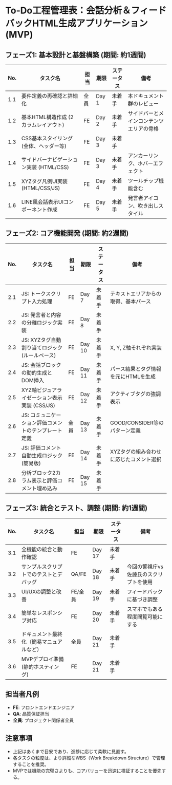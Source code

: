 # To-Do工程管理表：会話分析＆フィードバックHTML生成アプリケーション (MVP)

## フェーズ1: 基本設計と基盤構築 (期間: 約1週間)

| No. | タスク名                             | 担当   | 期限     | ステータス | 備考                                          |
|-----|--------------------------------------|--------|----------|----------|-----------------------------------------------|
| 1.1 | 要件定義の再確認と詳細化             | 全員   | Day 1    | 未着手   | 本ドキュメント群のレビュー                        |
| 1.2 | 基本HTML構造作成 (2カラムレイアウト)   | FE     | Day 2    | 未着手   | サイドバーとメインコンテンツエリアの骨格          |
| 1.3 | CSS基本スタイリング (全体、ヘッダー等) | FE     | Day 3    | 未着手   |                                               |
| 1.4 | サイドバーナビゲーション実装 (HTML/CSS)| FE     | Day 3    | 未着手   | アンカーリンク、ホバーエフェクト                  |
| 1.5 | XYZタグ凡例UI実装 (HTML/CSS/JS)    | FE     | Day 4    | 未着手   | ツールチップ機能含む                            |
| 1.6 | LINE風会話表示UIコンポーネント作成   | FE     | Day 5    | 未着手   | 発言者アイコン、吹き出しスタイル                 |

## フェーズ2: コア機能開発 (期間: 約2週間)

| No. | タスク名                                     | 担当   | 期限     | ステータス | 備考                                          |
|-----|----------------------------------------------|--------|----------|----------|-----------------------------------------------|
| 2.1 | JS: トークスクリプト入力処理                   | FE     | Day 7    | 未着手   | テキストエリアからの取得、基本パース             |
| 2.2 | JS: 発言者と内容の分離ロジック実装             | FE     | Day 8    | 未着手   |                                               |
| 2.3 | JS: XYZタグ自動割り当てロジック (ルールベース) | FE     | Day 10   | 未着手   | X, Y, Z軸それぞれ実装                        |
| 2.4 | JS: 会話ブロックの動的生成とDOM挿入            | FE     | Day 11   | 未着手   | パース結果とタグ情報を元にHTMLを生成             |
| 2.5 | XYZ軸ビジュアライゼーション表示実装 (CSS/JS) | FE     | Day 12   | 未着手   | アクティブタグの強調表示                      |
| 2.6 | JS: コミュニケーション評価コメントのテンプレート定義 | 全員   | Day 13   | 未着手   | GOOD/CONSIDER等のパターン定義                  |
| 2.7 | JS: 評価コメント自動生成ロジック (簡易版)      | FE     | Day 14   | 未着手   | XYZタグの組み合わせに応じたコメント選択          |
| 2.8 | 分析ブロック2カラム表示と評価コメント埋め込み    | FE     | Day 15   | 未着手   |                                               |

## フェーズ3: 統合とテスト、調整 (期間: 約1週間)

| No. | タスク名                               | 担当   | 期限     | ステータス | 備考                                       |
|-----|----------------------------------------|--------|----------|----------|--------------------------------------------|
| 3.1 | 全機能の統合と動作確認                   | FE     | Day 17   | 未着手   |                                            |
| 3.2 | サンプルスクリプトでのテストとデバッグ     | QA/FE  | Day 18   | 未着手   | 今回の警視庁vs佐藤氏のスクリプトを使用         |
| 3.3 | UI/UXの調整と改善                      | FE/全員| Day 19   | 未着手   | フィードバックに基づき調整                    |
| 3.4 | 簡単なレスポンシブ対応                   | FE     | Day 20   | 未着手   | スマホでもある程度閲覧可能にする                |
| 3.5 | ドキュメント最終化（簡易マニュアルなど） | 全員   | Day 21   | 未着手   |                                            |
| 3.6 | MVPデプロイ準備 (静的ホスティング)      | FE     | Day 21   | 未着手   |                                            |

## 担当者凡例
-   **FE**: フロントエンドエンジニア
-   **QA**: 品質保証担当
-   **全員**: プロジェクト関係者全員

## 注意事項
-   上記はあくまで目安であり、進捗に応じて柔軟に見直す。
-   各タスクの粒度は、より詳細なWBS（Work Breakdown Structure）で管理することを推奨。
-   MVPでは機能の完璧さよりも、コアバリューを迅速に検証することを優先する。
